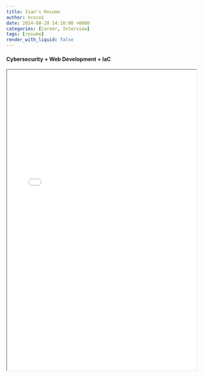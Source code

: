```yaml
---
title: Ivan's Resume
author: hcoco1
date: 2024-08-28 14:10:00 +0800
categories: [Career, Interview]
tags: [resume]
render_with_liquid: false
---
```



#### Cybersecurity + Web Development + IaC

<iframe src="/assets/Ivan_Arias_Resume.pdf" width="100%" height="800"></iframe>

